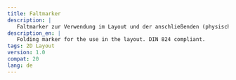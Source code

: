 ```yaml
---
title: Faltmarker
description: |
   Faltmarker zur Verwendung im Layout und der anschließenden (physischen) Ablage im A4-Endformat. DIN 824 konform.
description_en: |
   Folding marker for the use in the layout. DIN 824 compliant.
tags: 2D Layout
version: 1.0
compat: 20
lang: de
---
```

